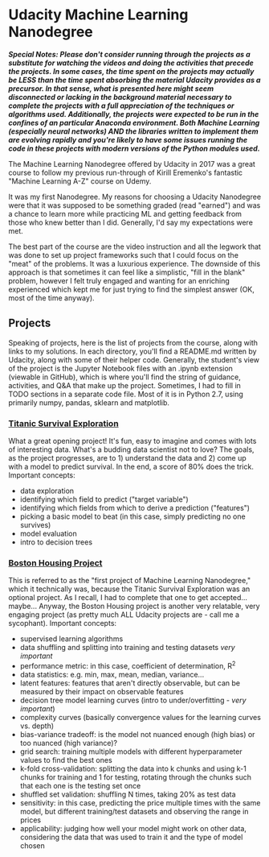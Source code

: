 # Udacity Machine Learning Nanodegree

_**Special Notes:  Please don't consider running through the projects as a substitute for watching the videos and doing the activities that precede the projects.  In some cases, the time spent on the projects may actually be LESS than the time spent absorbing the material Udacity provides as a precursor.  In that sense, what is presented here might seem disconnected or lacking in the background material necessary to complete the projects with a full appreciation of the techniques or algorithms used.  Additionally, the projects were expected to be run in the confines of an particular Anaconda environment.  Both Machine Learning (especially neural networks) AND the libraries written to implement them are evolving rapidly and you're likely to have some issues running the code in these projects with modern versions of the Python modules used.**_

The Machine Learning Nanodegree offered by Udacity in 2017 was a great course to follow my previous run-through of Kirill Eremenko's fantastic "Machine Learning A-Z" course on Udemy.

It was my first Nanodegree.  My reasons for choosing a Udacity Nanodegree were that it was supposed to be something graded (read "earned") and was a chance to learn more while practicing ML and getting feedback from those who knew better than I did.  Generally, I'd say my expectations were met.

The best part of the course are the video instruction and all the legwork that was done to set up project frameworks such that I could focus on the "meat" of the problems.  It was a luxurious experience.  The downside of this approach is that sometimes it can feel like a simplistic, "fill in the blank" problem, however I felt truly engaged and wanting for an enriching experienced which kept me for just trying to find the simplest answer (OK, most of the time anyway).

## Projects
Speaking of projects, here is the list of projects from the course, along with links to my solutions.  In each directory, you'll find a README.md written by Udacity, along with some of their helper code.  Generally, the student's view of the project is the Jupyter Notebook files with an .ipynb extension (viewable in GitHub), which is where you'll find the string of guidance, activities, and Q&A that make up the project.  Sometimes, I had to fill in TODO sections in a separate code file.  Most of it is in Python 2.7, using primarily numpy, pandas, sklearn and matplotlib.

### [Titanic Survival Exploration](./titanic_survival_exploration)
What a great opening project!  It's fun, easy to imagine and comes with lots of interesting data.  What's a budding data scientist not to love?  The goals, as the project progresses, are to 1) understand the data and 2) come up with a model to predict survival.  In the end, a score of 80% does the trick.
Important concepts:
 - data exploration
 - identifying which field to predict ("target variable")
 - identifying which fields from which to derive a prediction ("features")
 - picking a basic model to beat (in this case, simply predicting no one survives)
 - model evaluation
 - intro to decision trees

### [Boston Housing Project](./boston_housing)
This is referred to as the "first project of Machine Learning Nanodegree," which it technically was, because the Titanic Survival Exploration was an optional project.  As I recall, I had to complete that one to get accepted... maybe...  Anyway, the Boston Housing project is another very relatable, very engaging project (as pretty much ALL Udacity projects are - call me a sycophant).
Important concepts:
 - supervised learning algorithms
 - data shuffling and splitting into training and testing datasets *very important*
 - performance metric:  in this case, coefficient of determination, R<sup>2</sup>
 - data statistics: e.g. min, max, mean, median, variance...
 - latent features:  features that aren't directly observable, but can be measured by their impact on observable features
 - decision tree model learning curves (intro to under/overfitting - *very important*)
 - complexity curves (basically convergence values for the learning curves vs. depth)
 - bias-variance tradeoff:  is the model not nuanced enough (high bias) or too nuanced (high variance)?
 - grid search: training multiple models with different hyperparameter values to find the best ones
 - k-fold cross-validation:  splitting the data into k chunks and using k-1 chunks for training and 1 for testing, rotating through the chunks such that each one is the testing set once
 - shuffled set validation:  shuffling N times, taking 20% as test data
 - sensitivity:  in this case, predicting the price multiple times with the same model, but different training/test datasets and observing the range in prices
 - applicability:  judging how well your model might work on other data, considering the data that was used to train it and the type of model chosen


 
